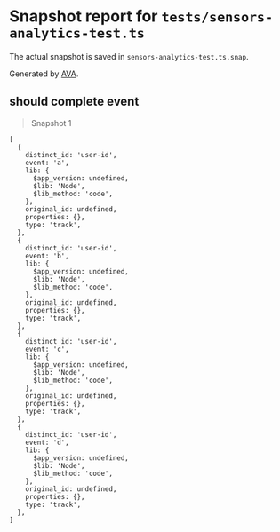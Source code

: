 # Snapshot report for `tests/sensors-analytics-test.ts`

The actual snapshot is saved in `sensors-analytics-test.ts.snap`.

Generated by [AVA](https://ava.li).

## should complete event

> Snapshot 1

    [
      {
        distinct_id: 'user-id',
        event: 'a',
        lib: {
          $app_version: undefined,
          $lib: 'Node',
          $lib_method: 'code',
        },
        original_id: undefined,
        properties: {},
        type: 'track',
      },
      {
        distinct_id: 'user-id',
        event: 'b',
        lib: {
          $app_version: undefined,
          $lib: 'Node',
          $lib_method: 'code',
        },
        original_id: undefined,
        properties: {},
        type: 'track',
      },
      {
        distinct_id: 'user-id',
        event: 'c',
        lib: {
          $app_version: undefined,
          $lib: 'Node',
          $lib_method: 'code',
        },
        original_id: undefined,
        properties: {},
        type: 'track',
      },
      {
        distinct_id: 'user-id',
        event: 'd',
        lib: {
          $app_version: undefined,
          $lib: 'Node',
          $lib_method: 'code',
        },
        original_id: undefined,
        properties: {},
        type: 'track',
      },
    ]
